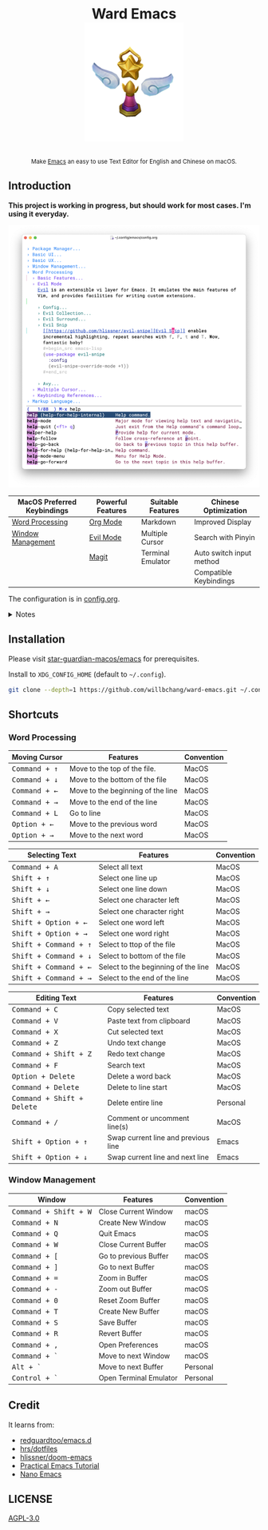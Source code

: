 <h1 align="center">
    Ward Emacs
    <br>
    <img width="200" alt="Star Guardian Ward" src=".github/images/logo.png">
</h1>

<div align="center">
    <sub>Make <a href="https://www.gnu.org/software/emacs/">Emacs</a> an easy to use Text Editor for English and Chinese on macOS.</sub>
</div>


## Introduction
**This project is working in progress, but should work for most cases. I'm using it everyday.**

![ward emacs screenshot](.github/images/ward-emacs.png)


| MacOS Preferred Keybindings             | Powerful Features                               | Suitable Features | Chinese Optimization     |
|-----------------------------------------|-------------------------------------------------|-------------------|--------------------------|
| [Word Processing](#word-processing)     | [Org Mode](https://orgmode.org/)                | Markdown          | Improved  Display        |
| [Window Management](#window-management) | [Evil Mode](https://github.com/emacs-evil/evil#readme) | Multiple Cursor   | Search with Pinyin       |
|                                         | [Magit](https://magit.vc/)                      | Terminal Emulator | Auto switch input method |
|                                         |                                                 |                   | Compatible Keybindings   |


The configuration is in [config.org](config.org).

<details>
<summary>Notes</summary>

- Press <kbd>alt + x</kbd> and type `describe-`, you can findout almost anything in Emacs by yourself.
- Emacs is more highly customizable than you think.
- I only use Emacs as a **Text Editor**, no coding features will be added expect elisp. [JetBrains](https://www.jetbrains.com/products/) provides the best IDE for most programming languages, [EAP](https://www.jetbrains.com/resources/eap/) versions are free to use.
- I mainly support the version that I'm using(currently is [emacs mac 27](https://github.com/railwaycat/homebrew-emacsmacport)), most of the code should work for other versions, but I don't care compatiblity. You can get help from search engine and the great emacs communities ([reddit/emacs](https://www.reddit.com/r/emacs/), [Emacs StackExchange](https://emacs.stackexchange.com/), [emacs-china](https://emacs-china.org/)).
- Do not expect too much, and you'll be happy.
</details>

## Installation
Please visit [star-guardian-macos/emacs](https://github.com/willbchang/star-guardian-macos/blob/master/applications/emacs.org) for prerequisites.

Install to `XDG_CONFIG_HOME` (default to `~/.config`). 

```bash
git clone --depth=1 https://github.com/willbchang/ward-emacs.git ~/.config/emacs
```


## Shortcuts
### Word Processing

| Moving Cursor          | Features                          | Convention |
|------------------------|-----------------------------------|------------|
| <kbd>Command + ↑</kbd> | Move to the top of the file.      | MacOS      |
| <kbd>Command + ↓</kbd> | Move to the bottom of the file    | MacOS      |
| <kbd>Command + ←</kbd> | Move to the beginning of the line | MacOS      |
| <kbd>Command + →</kbd> | Move to the end of the line       | MacOS      |
| <kbd>Command + L</kbd> | Go to line                        | MacOS      |
| <kbd>Option + ←</kbd>  | Move to the previous word         | MacOS      |
| <kbd>Option + →</kbd>  | Move to the next word             | MacOS      |

| Selecting Text                 | Features                            | Convention |
|--------------------------------|-------------------------------------|------------|
| <kbd>Command + A</kbd>         | Select all text                     | MacOS      |
| <kbd>Shift + ↑</kbd>           | Select one line up                  | MacOS      |
| <kbd>Shift + ↓</kbd>           | Select one line down                | MacOS      |
| <kbd>Shift + ←</kbd>           | Select one character left           | MacOS      |
| <kbd>Shift + →</kbd>           | Select one character right          | MacOS      |
| <kbd>Shift + Option + ←</kbd>  | Select one word left                | MacOS      |
| <kbd>Shift + Option + →</kbd>  | Select one word right               | MacOS      |
| <kbd>Shift + Command + ↑</kbd> | Select to ttop of the file          | MacOS      |
| <kbd>Shift + Command + ↓</kbd> | Select to bottom of the file        | MacOS      |
| <kbd>Shift + Command + ←</kbd> | Select to the beginning of the line | MacOS      |
| <kbd>Shift + Command + →</kbd> | Select to the end of the line       | MacOS      |



| Editing Text                        | Features                            | Convention |
|-------------------------------------|-------------------------------------|------------|
| <kbd>Command + C</kbd>              | Copy selected text                  | MacOS      |
| <kbd>Command + V</kbd>              | Paste text from clipboard           | MacOS      |
| <kbd>Command + X</kbd>              | Cut selected text                   | MacOS      |
| <kbd>Command + Z</kbd>              | Undo text change                    | MacOS      |
| <kbd>Command + Shift + Z</kbd>      | Redo text change                    | MacOS      |
| <kbd>Command + F</kbd>              | Search text                         | MacOS      |
| <kbd>Option  + Delete</kbd>         | Delete a word back                  | MacOS      |
| <kbd>Command + Delete</kbd>         | Delete to line start                | MacOS      |
| <kbd>Command + Shift + Delete</kbd> | Delete entire line                  | Personal   |
| <kbd>Command + /</kbd>              | Comment or uncomment line(s)        | MacOS      |
| <kbd>Shift + Option + ↑</kbd>       | Swap current line and previous line | Emacs      |
| <kbd>Shift + Option + ↓</kbd>       | Swap current line and next line     | Emacs      |





### Window Management
| Window                         | Features               | Convention |
|--------------------------------|------------------------|------------|
| <kbd>Command + Shift + W</kbd> | Close Current Window   | macOS      |
| <kbd>Command + N</kbd>         | Create New Window      | macOS      |
| <kbd>Command + Q</kbd>         | Quit Emacs             | macOS      |
| <kbd>Command + W</kbd>         | Close Current Buffer   | macOS      |
| <kbd>Command + [</kbd>         | Go to previous Buffer  | macOS      |
| <kbd>Command + ]</kbd>         | Go to next Buffer      | macOS      |
| <kbd>Command + =</kbd>         | Zoom in Buffer         | macOS      |
| <kbd>Command + -</kbd>         | Zoom out Buffer        | macOS      |
| <kbd>Command + 0</kbd>         | Reset Zoom Buffer      | macOS      |
| <kbd>Command + T</kbd>         | Create New Buffer      | macOS      |
| <kbd>Command + S</kbd>         | Save Buffer            | macOS      |
| <kbd>Command + R</kbd>         | Revert Buffer          | macOS      |
| <kbd>Command + ,</kbd>         | Open Preferences       | macOS      |
| <kbd>Command + `</kbd>         | Move to next Window    | macOS      |
| <kbd>Alt + `</kbd>             | Move to next Buffer    | Personal   |
| <kbd>Control + `</kbd>         | Open Terminal Emulator | Personal   |



## Credit

It learns from:
- [redguardtoo/emacs.d](https://github.com/redguardtoo/emacs.d)
- [hrs/dotfiles](https://github.com/hrs/dotfiles)
- [hlissner/doom-emacs](https://github.com/hlissner/doom-emacs)
- [Practical Emacs Tutorial](http://ergoemacs.org/emacs/emacs.html)
- [Nano Emacs](https://github.com/rougier/nano-emacs)

## LICENSE

[AGPL-3.0](./LICENSE)
